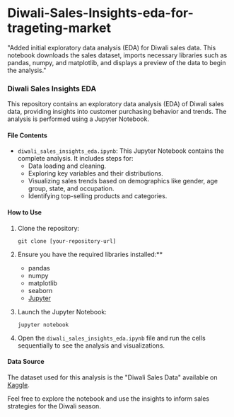 # Diwali-Sales-Insights-eda-for-trageting-market
"Added initial exploratory data analysis (EDA) for Diwali sales data. This notebook downloads the sales dataset, imports necessary libraries such as pandas, numpy, and matplotlib, and displays a preview of the data to begin the analysis."
### Diwali Sales Insights EDA

This repository contains an exploratory data analysis (EDA) of Diwali sales data, providing insights into customer purchasing behavior and trends. The analysis is performed using a Jupyter Notebook.

#### File Contents

  * `diwali_sales_insights_eda.ipynb`: This Jupyter Notebook contains the complete analysis. It includes steps for:
      * Data loading and cleaning.
      * Exploring key variables and their distributions.
      * Visualizing sales trends based on demographics like gender, age group, state, and occupation.
      * Identifying top-selling products and categories.

#### How to Use

1.  Clone the repository:

    ```
    git clone [your-repository-url]
2.  Ensure you have the required libraries installed:**

      * pandas
      * numpy
      * matplotlib
      * seaborn
      * [Jupyter](https://jupyter.org/install)

3.  Launch the Jupyter Notebook:

    ```
    jupyter notebook
    ```

4.  Open the `diwali_sales_insights_eda.ipynb` file and run the cells sequentially to see the analysis and visualizations.

#### Data Source

The dataset used for this analysis is the "Diwali Sales Data" available on [Kaggle](https://www.kaggle.com/datasets/priykushwaha/diwali-sales-dataset).

Feel free to explore the notebook and use the insights to inform sales strategies for the Diwali season.
